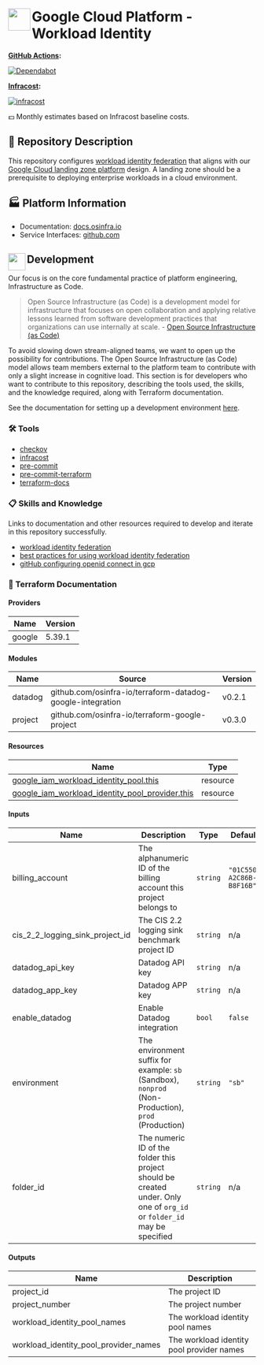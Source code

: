 # <img align="left" width="45" height="45" src="https://user-images.githubusercontent.com/1610100/196006051-0ce38983-ffc9-4d5d-bf41-1da0b5e0fd6e.png">Google Cloud Platform - Workload Identity

**[GitHub Actions](https://github.com/osinfra-io/google-cloud-workload-identity/actions):**

[![Dependabot](https://github.com/osinfra-io/google-cloud-workload-identity/actions/workflows/dependabot.yml/badge.svg)](https://github.com/osinfra-io/google-cloud-workload-identity/actions/workflows/dependabot.yml)

**[Infracost](https://www.infracost.io):**

[![infracost](https://img.shields.io/endpoint?url=https://dashboard.api.infracost.io/shields/json/cbeecfe3-576f-4553-984c-e451a575ee47/repos/cdfd3281-bb1c-425b-aad0-1a80a1512502/branch/62383c83-9bf4-4fa9-8b48-7b96987f6fc1)](https://dashboard.infracost.io/org/osinfra-io/repos/cdfd3281-bb1c-425b-aad0-1a80a1512502?tab=settings)

💵 Monthly estimates based on Infracost baseline costs.

## 📄 Repository Description

This repository configures [workload identity federation](https://cloud.google.com/iam/docs/workload-identity-federation) that aligns with our [Google Cloud landing zone platform](https://docs.osinfra.io/google-cloud-platform/landing-zone) design. A landing zone should be a prerequisite to deploying enterprise workloads in a cloud environment.

## 🏭 Platform Information

- Documentation: [docs.osinfra.io](https://docs.osinfra.io/product-guides/google-cloud-platform/landing-zone/google-cloud-workload-identity)
- Service Interfaces: [github.com](https://github.com/osinfra-io/google-cloud-workload-identity/issues/new/choose)

## <img align="left" width="35" height="35" src="https://github.com/osinfra-io/github-organization-management/assets/1610100/39d6ae3b-ccc2-42db-92f1-276a5bc54e65"> Development

Our focus is on the core fundamental practice of platform engineering, Infrastructure as Code.

>Open Source Infrastructure (as Code) is a development model for infrastructure that focuses on open collaboration and applying relative lessons learned from software development practices that organizations can use internally at scale. - [Open Source Infrastructure (as Code)](https://www.osinfra.io)

To avoid slowing down stream-aligned teams, we want to open up the possibility for contributions. The Open Source Infrastructure (as Code) model allows team members external to the platform team to contribute with only a slight increase in cognitive load. This section is for developers who want to contribute to this repository, describing the tools used, the skills, and the knowledge required, along with Terraform documentation.

See the documentation for setting up a development environment [here](https://docs.osinfra.io/fundamentals/development-setup).

### 🛠️ Tools

- [checkov](https://github.com/bridgecrewio/checkov)
- [infracost](https://github.com/infracost/infracost)
- [pre-commit](https://github.com/pre-commit/pre-commit)
- [pre-commit-terraform](https://github.com/antonbabenko/pre-commit-terraform)
- [terraform-docs](https://github.com/terraform-docs/terraform-docs)

### 📋 Skills and Knowledge

Links to documentation and other resources required to develop and iterate in this repository successfully.

- [workload identity federation](https://cloud.google.com/iam/docs/workload-identity-federation)
- [best practices for using workload identity federation](https://cloud.google.com/iam/docs/best-practices-for-using-workload-identity-federation)
- [gitHub configuring openid connect in gcp](https://docs.github.com/en/actions/deployment/security-hardening-your-deployments/configuring-openid-connect-in-google-cloud-platform)

### 📓 Terraform Documentation

<!-- BEGINNING OF PRE-COMMIT-TERRAFORM DOCS HOOK -->
#### Providers

| Name | Version |
|------|---------|
| google | 5.39.1 |

#### Modules

| Name | Source | Version |
|------|--------|---------|
| datadog | github.com/osinfra-io/terraform-datadog-google-integration | v0.2.1 |
| project | github.com/osinfra-io/terraform-google-project | v0.3.0 |

#### Resources

| Name | Type |
|------|------|
| [google_iam_workload_identity_pool.this](https://registry.terraform.io/providers/hashicorp/google/latest/docs/resources/iam_workload_identity_pool) | resource |
| [google_iam_workload_identity_pool_provider.this](https://registry.terraform.io/providers/hashicorp/google/latest/docs/resources/iam_workload_identity_pool_provider) | resource |

#### Inputs

| Name | Description | Type | Default | Required |
|------|-------------|------|---------|:--------:|
| billing\_account | The alphanumeric ID of the billing account this project belongs to | `string` | `"01C550-A2C86B-B8F16B"` | no |
| cis\_2\_2\_logging\_sink\_project\_id | The CIS 2.2 logging sink benchmark project ID | `string` | n/a | yes |
| datadog\_api\_key | Datadog API key | `string` | n/a | yes |
| datadog\_app\_key | Datadog APP key | `string` | n/a | yes |
| enable\_datadog | Enable Datadog integration | `bool` | `false` | no |
| environment | The environment suffix for example: `sb` (Sandbox), `nonprod` (Non-Production), `prod` (Production) | `string` | `"sb"` | no |
| folder\_id | The numeric ID of the folder this project should be created under. Only one of `org_id` or `folder_id` may be specified | `string` | n/a | yes |

#### Outputs

| Name | Description |
|------|-------------|
| project\_id | The project ID |
| project\_number | The project number |
| workload\_identity\_pool\_names | The workload identity pool names |
| workload\_identity\_pool\_provider\_names | The workload identity pool provider names |
<!-- END OF PRE-COMMIT-TERRAFORM DOCS HOOK -->
